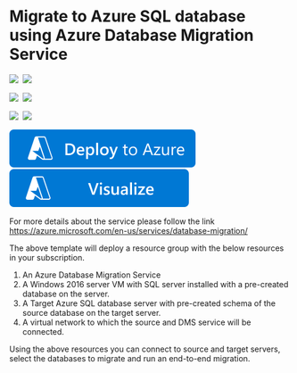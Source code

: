 # Migrate to Azure SQL database using Azure Database Migration Service

<IMG SRC="https://azurequickstartsservice.blob.core.windows.net/badges/101-azure-database-migration-service/PublicLastTestDate.svg" />&nbsp;
<IMG SRC="https://azurequickstartsservice.blob.core.windows.net/badges/101-azure-database-migration-service/PublicDeployment.svg" />&nbsp;

<IMG SRC="https://azurequickstartsservice.blob.core.windows.net/badges/101-azure-database-migration-service/FairfaxLastTestDate.svg" />&nbsp;
<IMG SRC="https://azurequickstartsservice.blob.core.windows.net/badges/101-azure-database-migration-service/FairfaxDeployment.svg" />&nbsp;

<IMG SRC="https://azurequickstartsservice.blob.core.windows.net/badges/101-azure-database-migration-service/BestPracticeResult.svg" />&nbsp;
<IMG SRC="https://azurequickstartsservice.blob.core.windows.net/badges/101-azure-database-migration-service/CredScanResult.svg" />&nbsp;

<a href="https://portal.azure.com/#create/Microsoft.Template/uri/https%3A%2F%2Fraw.githubusercontent.com%2FAzure%2Fazure-quickstart-templates%2Fmaster%2F101-azure-database-migration-service%2Fazuredeploy.json" target="_blank">
<img src="https://raw.githubusercontent.com/Azure/azure-quickstart-templates/master/1-CONTRIBUTION-GUIDE/images/deploytoazure.svg"/>
</a>
<a href="http://armviz.io/#/?load=https%3A%2F%2Fraw.githubusercontent.com%2FAzure%2Fazure-quickstart-templates%2Fmaster%2F101-azure-database-migration-service%2Fazuredeploy.json" target="_blank">
<img src="https://raw.githubusercontent.com/Azure/azure-quickstart-templates/master/1-CONTRIBUTION-GUIDE/images/visualizebutton.svg"/>
</a>

For more details about the service please follow the link https://azure.microsoft.com/en-us/services/database-migration/

The above template will deploy a resource group with the below resources in your subscription.
1) An Azure Database Migration Service
2) A Windows 2016 server VM with SQL server installed with a pre-created database on the server.
3) A Target Azure SQL database server with pre-created schema of the source database on the target server.
4) A virtual network to which the source and DMS service will be connected.

Using the above resources you can connect to source and target servers, select the databases to migrate and run an end-to-end migration.

